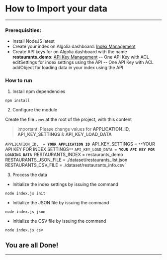 # How to Import your data
---
### Prerequisities:
- Install NodeJS latest
- Create your index on Algolia dashboard: [Index Management]()
- Create API keys for on Algolia dashboard with the name **restaurants_demo**: [API Key Management](https://dashboard.algolia.com/account/api-keys/restricted)
-- One API Key with ACL editSettings for index settings using the API
-- One API Key with ACL addObject for loading data in your index using the API

### How to run
1. Install npm dependencies
```console
npm install
```
2. Configure the module

Create the file `.env` at the root of the project, with this content
> Important: Please change values for **APPLICATION_ID**, **API_KEY_SETTINGS** & **API_KEY_LOAD_DATA**

`APPLICATION_ID,  = `**`YOUR APPLICATION ID`**`
`API_KEY_SETTINGS = `**`YOUR API KEY FOR INDEX SETTINGS`**`
`API_KEY_LOAD_DATA = `**`YOUR API KEY FOR LOADING DATA`**`
`RESTAURANTS_INDEX = restaurants_demo`
`RESTAURANTS_JSON_FILE = ./dataset/restaurants_list.json`
`RESTAURANTS_CSV_FILE = ./dataset/restaurants_info.csv`

3. Process the data
- Initialize the index settings by issuing the command
```console
node index.js init
```
- Initialize the JSON file by issuing the command
```console
node index.js json
```
- Initialize the CSV file by issuing the command
```console
node index.js csv
```

## You are all Done!
---
